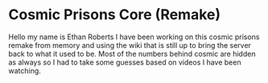 # Cosmic Prisons Core (Remake)

Hello my name is Ethan Roberts I have been working on this cosmic prisons remake from memory and using the wiki that is still up to bring the server back to what it used to be. Most of the numbers behind cosmic are hidden as always so I had to take some guesses based on videos I have been watching.
